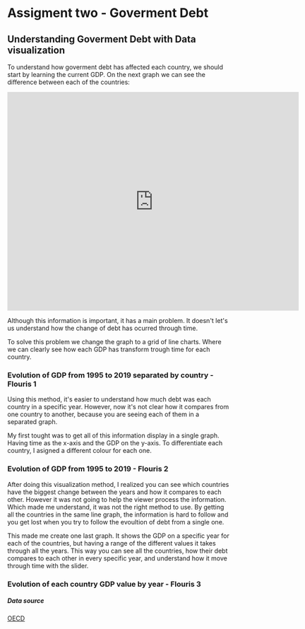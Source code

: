# Assigment two - **Goverment Debt**

## Understanding Goverment Debt with Data visualization

To understand how goverment debt has affected each country, we should start by learning the current GDP. On the next graph we can see the difference between each of the countries:

<iframe src="https://data.oecd.org/chart/6gMq" width="660" height="495" style="border: 0" mozallowfullscreen="true" webkitallowfullscreen="true" allowfullscreen="true"><a href="https://data.oecd.org/chart/6gMq" target="_blank">OECD Chart: General government debt, Total, % of GDP, Annual, 2019</a></iframe>


Although this information is important, it has a main problem. It doesn't let's us understand how the change of debt has ocurred through time.

To solve this problem we change the graph to a grid of line charts. Where we can clearly see how each GDP has transform trough time for each country. 

### Evolution of GDP from 1995 to 2019 separated by country - Flouris 1

<div class="flourish-embed flourish-chart" data-src="visualisation/5290759"><script src="https://public.flourish.studio/resources/embed.js"></script></div>

Using this method, it's easier to understand how much debt was each country in a specific year. However, now it's not clear how it compares from one country to another, because you are seeing each of them in a separated graph. 

My first tought was to get all of this information display in a single graph. Having time as the x-axis and the GDP on the y-axis. To differentiate each country, I asigned a different colour for each one. 

### Evolution of GDP from 1995 to 2019 - Flouris 2

<div class="flourish-embed flourish-scatter" data-src="visualisation/5291037"><script src="https://public.flourish.studio/resources/embed.js"></script></div>

After doing this visualization method, I realized you can see which countries have the biggest change between the years and how it compares to each other. However it was not going to help the viewer process the information. Which made me understand, it was not the right method to use. By getting all the countries in the same line graph, the information is hard to follow and you get lost when you try to follow the evoultion of debt from a single one. 

This made me create one last graph. It shows the GDP on a specific year for each of the countries, but having a range of the different values it takes through all the years. This way you can see all the countries, how their debt compares to each other in every specific year, and understand how it move through time with the slider.

### Evolution of each country GDP value by year - Flouris 3

<div class="flourish-embed flourish-scatter" data-src="visualisation/5291172"><script src="https://public.flourish.studio/resources/embed.js"></script></div>

##### Data source
[OECD](https://data.oecd.org/gga/general-government-debt.html)
